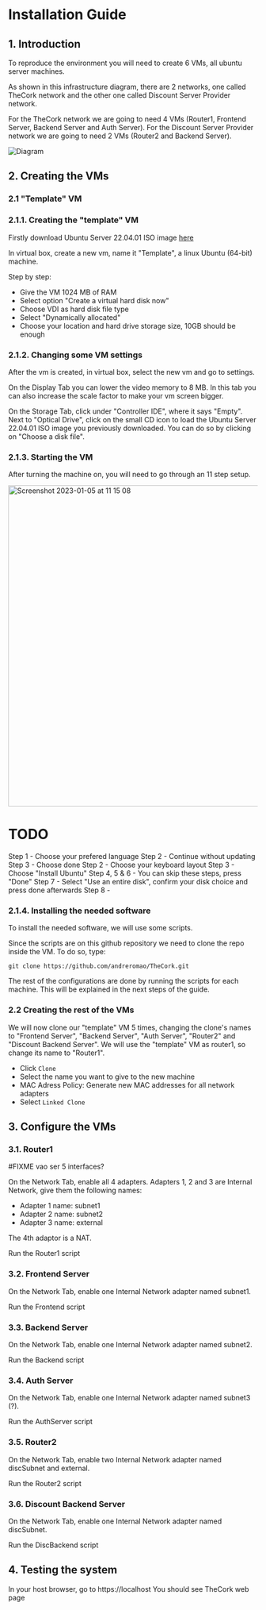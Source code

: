 # Installation Guide

## 1. Introduction

To reproduce the environment you will need to create 6 VMs, all ubuntu server machines.

As shown in this infrastructure diagram, there are 2 networks, one called TheCork network and the other one called Discount Server Provider network.

For the TheCork network we are going to need 4 VMs (Router1, Frontend Server, Backend Server and Auth Server).
For the Discount Server Provider network we are going to need 2 VMs (Router2 and Backend Server).

![Diagram](https://user-images.githubusercontent.com/75808145/210816907-ff13c49f-0e0a-41b2-a462-28b05dcdb701.png)

## 2. Creating the VMs

### 2.1 "Template" VM
### 2.1.1. Creating the "template" VM
Firstly download Ubuntu Server 22.04.01 ISO image [here](https://ubuntu.com/download/server)

In virtual box, create a new vm, name it "Template", a linux Ubuntu (64-bit) machine.

Step by step:
 - Give the VM 1024 MB of RAM
 - Select option "Create a virtual hard disk now"
 - Choose VDI as hard disk file type
 - Select "Dynamically allocated"
 - Choose your location and hard drive storage size, 10GB should be enough

### 2.1.2. Changing some VM settings
After the vm is created, in virtual box, select the new vm and go to settings.

On the Display Tab you can lower the video memory to 8 MB. In this tab you can also increase the scale factor to make your vm screen bigger.

On the Storage Tab, click under "Controller IDE", where it says "Empty". Next to "Optical Drive", click on the small CD icon to load the Ubuntu Server 22.04.01 ISO image you previously downloaded. You can do so by clicking on "Choose a disk file".

### 2.1.3. Starting the VM
After turning the machine on, you will need to go through an 11 step setup.

<img width="647" alt="Screenshot 2023-01-05 at 11 15 08" src="https://user-images.githubusercontent.com/75808145/210902651-45a9dc98-342f-46b1-bac4-f53cc0de012c.png">

# TODO 

Step 1 - Choose your prefered language
Step 2 - Continue without updating
Step 3 - Choose done
Step 2 - Choose your keyboard layout
Step 3 - Choose "Install Ubuntu"
Step 4, 5 & 6 - You can skip these steps, press "Done"
Step 7 - Select "Use an entire disk", confirm your disk choice and press done afterwards
Step 8 - 

### 2.1.4. Installing the needed software

To install the needed software, we will use some scripts.

Since the scripts are on this github repository we need to clone the repo inside the VM. To do so, type:

```
git clone https://github.com/andreromao/TheCork.git
```

The rest of the configurations are done by running the scripts for each machine. This will be explained in the next steps of the guide.

### 2.2 Creating the rest of the VMs
We will now clone our "template" VM 5 times, changing the clone's names to "Frontend Server", "Backend Server", "Auth Server", "Router2" and "Discount Backend Server". We will use the "template" VM as router1, so change its name to "Router1".

- Click `Clone`
- Select the name you want to give to the new machine
- MAC Adress Policy: Generate new MAC addresses for all network adapters
- Select `Linked Clone`

## 3. Configure the VMs
### 3.1. Router1

#FIXME vao ser 5 interfaces?

On the Network Tab, enable all 4 adapters. Adapters 1, 2 and 3 are Internal Network, give them the following names:
 - Adapter 1 name: subnet1
 - Adapter 2 name: subnet2
 - Adapter 3 name: external

The 4th adaptor is a NAT.

Run the Router1 script

### 3.2. Frontend Server
On the Network Tab, enable one Internal Network adapter named subnet1.

Run the Frontend script

### 3.3. Backend Server
On the Network Tab, enable one Internal Network adapter named subnet2.

Run the Backend script

### 3.4. Auth Server
On the Network Tab, enable one Internal Network adapter named subnet3 (?).

Run the AuthServer script

### 3.5. Router2
On the Network Tab, enable two Internal Network adapter named discSubnet and external.

Run the Router2 script

### 3.6. Discount Backend Server
On the Network Tab, enable one Internal Network adapter named discSubnet.

Run the DiscBackend script

## 4. Testing the system
In your host browser, go to https://localhost
You should see TheCork web page

